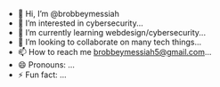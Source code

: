 - 👋 Hi, I’m @brobbeymessiah
- 👀 I’m interested in cybersecurity...
- 🌱 I’m currently learning webdesign/cybersecurity...
- 💞️ I’m looking to collaborate on many tech things...
- 📫 How to reach me brobbeymessiah5@gmail.com...
- 😄 Pronouns: ...
- ⚡ Fun fact: ...

<!---
brobbeymessiah/brobbeymessiah is a ✨ special ✨ repository because its `README.md` (this file) appears on your GitHub profile.
You can click the Preview link to take a look at your changes.
--->
